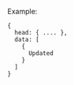Example:

    {
      head: { .... },
      data: [
        {
          Updated
        }
      ]
    }
